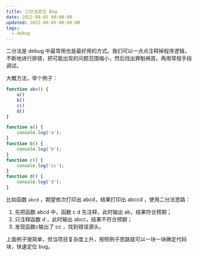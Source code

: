 ```yaml
---
title: 二分法定位 Bug
date: 2022-08-05 00:00:00
updated: 2022-08-05 00:00:00
tags:
  - debug
---
```


二分法是 debug 中最常用也是最好用的方式。我们可以一点点注释掉程序逻辑，不断地进行排错，把可能出现的问题范围缩小，然后找出罪魁祸首。再用常规手段调试。

<!-- more -->

大概方法，举个例子：

```javascript
function abc() {
    a()
    b()
    c()
    d()
}

function a() {
    console.log('a');
}
function b() {
    console.log('b');
}
function c() {
    console.log('cc');
}
function d() {
    console.log('d');
}
```

比如函数 `abcd` ，期望依次打印出 abcd，结果打印出 abccd ，使用二分法思路：

1. 先把函数 abcd 中，函数 c d 先注释，此时输出 ab，结果符合预期；
2. 只注释函数 d ，此时输出 abcc，结果不符合预期；
3. 发现函数c输出了 cc ，找到错误源头。

上面例子很简单，但当项目复杂度上升，按照例子思路就可以一块一块确定代码块，快速定位 bug。

